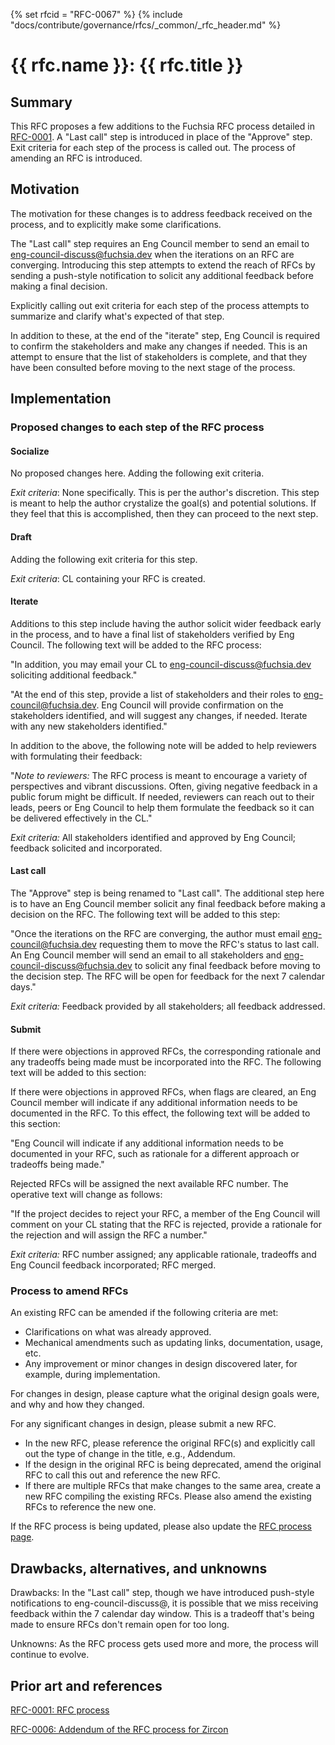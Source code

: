 {% set rfcid = "RFC-0067" %}
{% include "docs/contribute/governance/rfcs/_common/_rfc_header.md" %}
# {{ rfc.name }}: {{ rfc.title }}
<!-- SET the `rfcid` VAR ABOVE. DO NOT EDIT ANYTHING ELSE ABOVE THIS LINE. -->

## Summary

This RFC proposes a few additions to the Fuchsia RFC process detailed in
[RFC-0001](0001_rfc_process.md). A "Last call" step is introduced in place of
the "Approve" step. Exit criteria for each step of the process is called out.
The process of amending an RFC is introduced.


## Motivation

The motivation for these changes is to address feedback received on the process,
and to explicitly make some clarifications.

The "Last call" step requires an Eng Council member to send an email to
eng-council-discuss@fuchsia.dev when the iterations on an RFC are converging.
Introducing this step attempts to extend the reach of RFCs by sending a push-style
notification to solicit any additional feedback before making a final decision.

Explicitly calling out exit criteria for each step of the process attempts to
summarize and clarify what's expected of that step.

In addition to these, at the end of the "iterate" step, Eng Council is required
to confirm the stakeholders and make any changes if needed. This is an attempt
to ensure that the list of stakeholders is complete, and that they have been
consulted before moving to the next stage of the process.


## Implementation

### Proposed changes to each step of the RFC process

#### Socialize

No proposed changes here. Adding the following exit criteria.

*Exit criteria*: None specifically. This is per the author's discretion.
This step is meant to help the author crystalize the goal(s) and potential solutions.
If they feel that this is accomplished, then they can proceed to the next step.

#### Draft

Adding the following exit criteria for this step.

*Exit criteria*: CL containing your RFC is created.

#### Iterate

Additions to this step include having the author solicit wider feedback early in
the process, and to have a final list of stakeholders verified by Eng Council.
The following text will be added to the RFC process:

"In addition, you may email your CL to eng-council-discuss@fuchsia.dev
soliciting additional feedback."

"At the end of this step, provide a list of stakeholders and their roles to
eng-council@fuchsia.dev. Eng Council will provide confirmation on the stakeholders
identified, and will suggest any changes, if needed. Iterate with any new
stakeholders identified."

In addition to the above, the following note will be added to help reviewers
with formulating their feedback:

"*Note to reviewers:* The RFC process is meant to encourage a variety of
perspectives and vibrant discussions. Often, giving negative feedback in a public
forum might be difficult. If needed, reviewers can reach out to their leads,
peers or Eng Council to help them formulate the feedback so it can be delivered
effectively in the CL."

*Exit criteria:* All stakeholders identified and approved by Eng Council; feedback
solicited and incorporated.

#### Last call

The "Approve" step is being renamed to "Last call". The additional step here
is to have an Eng Council member solicit any final feedback before making a decision
on the RFC. The following text will be added to this step:

"Once the iterations on the RFC are converging, the author must email
eng-council@fuchsia.dev requesting them to move the RFC's status to last call.
An Eng Council member will send an email to all stakeholders and
eng-council-discuss@fuchsia.dev to solicit any final feedback before moving to
the decision step. The RFC will be open for feedback for the next 7 calendar days."

*Exit criteria:* Feedback provided by all stakeholders; all feedback addressed.

#### Submit

If there were objections in approved RFCs, the corresponding rationale and any
tradeoffs being made must be incorporated into the RFC. The following text will
be added to this section:

If there were objections in approved RFCs, when flags are cleared, an Eng Council
member will indicate if any additional information needs to be documented in the RFC.
To this effect, the following text will be added to this section:

"Eng Council will indicate if any additional information needs to be documented
in your RFC, such as rationale for a different approach or tradeoffs being made."

Rejected RFCs will be assigned the next available RFC number. The operative text
will change as follows:

"If the project decides to reject your RFC, a member of the Eng Council will
comment on your CL stating that the RFC is rejected, provide a rationale
for the rejection and will assign the RFC a number."

*Exit criteria:* RFC number assigned; any applicable rationale, tradeoffs and
Eng Council feedback incorporated; RFC merged.


### Process to amend RFCs

An existing RFC can be amended if the following criteria are met:

 * Clarifications on what was already approved.
 * Mechanical amendments such as updating links, documentation, usage, etc.
 * Any improvement or minor changes in design discovered later, for example,
 during implementation.

For changes in design, please capture what the original design goals were, and why
and how they changed.

For any significant changes in design, please submit a new RFC.

 * In the new RFC, please reference the original RFC(s) and explicitly call out the
 type of change in the title, e.g., Addendum.
 * If the design in the original RFC is being deprecated, amend the original RFC
  to call this out and reference the new RFC.
 * If there are multiple RFCs that make changes to the same area, create a new RFC
 compiling the existing RFCs. Please also amend the existing RFCs to reference the new one.

If the RFC process is being updated, please also update the
[RFC process page](rfc_process.md).

## Drawbacks, alternatives, and unknowns

Drawbacks: In the "Last call" step, though we have introduced push-style notifications
to eng-council-discuss@, it is possible that we miss receiving feedback within the 7
calendar day window. This is a tradeoff that's being made to ensure RFCs don't
remain open for too long.

Unknowns: As the RFC process gets used more and more, the process will continue to evolve.

## Prior art and references

[RFC-0001: RFC process](0001_rfc_process.md)

[RFC-0006: Addendum of the RFC process for Zircon](0006_addendum_to_rfc_process_for_zircon.md)
